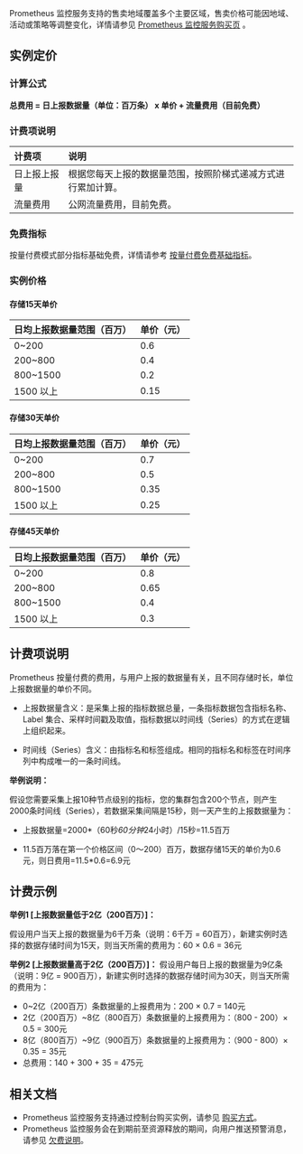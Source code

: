 Prometheus 监控服务支持的售卖地域覆盖多个主要区域，售卖价格可能因地域、活动或策略等调整变化，详情请参见 [Prometheus 监控服务购买页](https://buy.cloud.tencent.com/prometheus) 。


## 实例定价

### 计算公式

**总费用 = 日上报数据量（单位：百万条） x 单价 + 流量费用（目前免费）**

### 计费项说明

| 计费项     | 说明                       |
| :--------- | :------------------------- |
| 日上报上报量 | 根据您每天上报的数据量范围，按照阶梯式递减方式进行累加计算。 |
| 流量费用   | 公网流量费用，目前免费。   |


### 免费指标

按量付费模式部分指标基础免费，详情请参考 [按量付费免费基础指标](https://cloud.tencent.com/document/product/1416/65380)。

### 实例价格

####  存储15天单价

| 日均上报数据量范围（百万） | 单价（元） |
| :------------------------- | ---- |
| 0~200                      | 0.6  |
| 200~800                    | 0.4  |
| 800~1500                   | 0.2  |
| 1500 以上                  | 0.15 |

####  存储30天单价

| 日均上报数据量范围（百万） | 单价（元） |
| :------------------------- | ---- |
| 0~200                      | 0.7  |
| 200~800                    | 0.5  |
| 800~1500                   | 0.35 |
| 1500 以上                  | 0.25 |

####  存储45天单价

| 日均上报数据量范围（百万） | 单价（元） |
| :------------------------- | ---- |
| 0~200                      | 0.8  |
| 200~800                    | 0.65 |
| 800~1500                   | 0.4  |
| 1500 以上                  | 0.3  |

## 计费项说明
Prometheus 按量付费的费用，与用户上报的数据量有关，且不同存储时长，单位上报数据量的单价不同。


- 上报数据量含义：是采集上报的指标数据总量，一条指标数据包含指标名称、Label 集合、采样时间戳及取值，指标数据以时间线（Series）的方式在逻辑上组织起来。

- 时间线（Series）含义：由指标名和标签组成。相同的指标名和标签在时间序列中构成唯一的一条时间线。



**举例说明：**

假设您需要采集上报10种节点级别的指标，您的集群包含200个节点，则产生2000条时间线（Series），若数据采集间隔是15秒，则一天产生的上报数据量为：

- 上报数据量=2000*（60秒*60分钟*24小时）/15秒=11.5百万

- 11.5百万落在第一个价格区间（0～200）百万，数据存储15天的单价为0.6元，则日费用=11.5*0.6=6.9元


## 计费示例

**举例1 [上报数据量低于2亿（200百万）]：**

假设用户当天上报的数据量为6千万条（说明：6千万 = 60百万），新建实例时选择的数据存储时间为15天，则当天所需的费用为：60 × 0.6 = 36元

**举例2 [上报数据量高于2亿（200百万）]：**
假设用户每日上报的数据量为9亿条（说明：9亿 = 900百万），新建实例时选择的数据存储时间为30天，则当天所需的费用为：
- 0~2亿（200百万）条数据量的上报费用为：200 × 0.7 = 140元
- 2亿（200百万）~8亿（800百万）条数据量的上报费用为：（800 - 200）× 0.5 = 300元
- 8亿（800百万）~9亿（900百万）条数据量的上报费用为：（900 - 800）× 0.35 = 35元
- 总费用：140 + 300 + 35 = 475元

## 相关文档

- Prometheus 监控服务支持通过控制台购买实例，请参见 [购买方式](https://cloud.tencent.com/document/product/1416/55773)。
- Prometheus  监控服务会在到期前至资源释放的期间，向用户推送预警消息，请参见 [欠费说明](https://cloud.tencent.com/document/product/1416/55774)。
